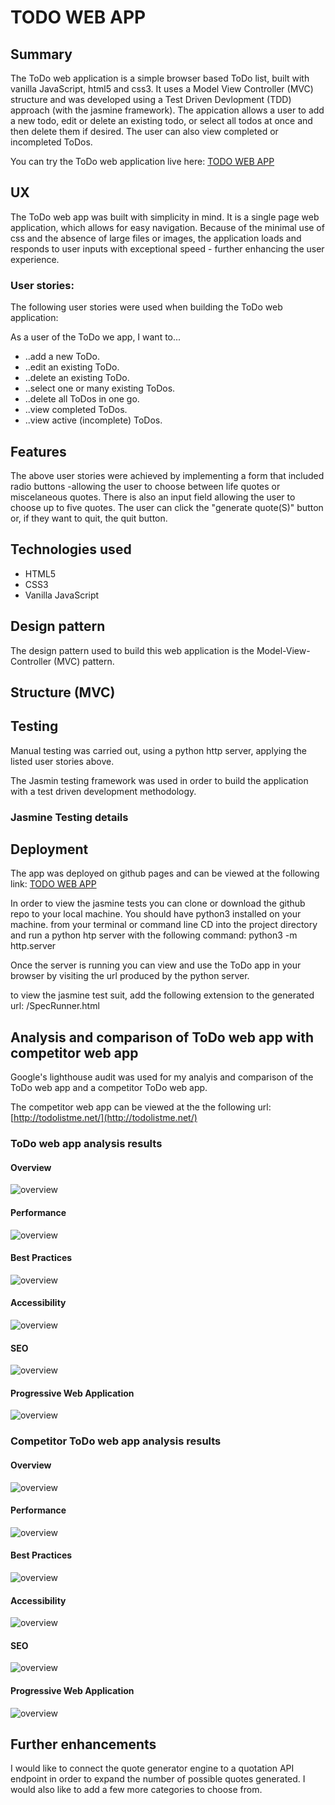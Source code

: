 # TODO WEB APP
## Summary

The ToDo web application is a simple browser based ToDo list, built with vanilla JavaScript, html5 and css3. It uses a Model View Controller (MVC) structure and was developed using a Test Driven Devlopment (TDD) approach (with the jasmine framework). The appication allows a user to add a new todo, edit or delete an existing todo, or select all todos at once and then delete them if desired. The user can also view completed or incompleted ToDos.

You can try the ToDo web application live here: [TODO WEB APP](https://the-masta-blasta.github.io/todo_list_app/)


## UX
The ToDo web app was built with simplicity in mind. It is a single page web application, which allows for easy navigation. Because of the minimal use of css and the absence of large files or images, the application loads and responds to user inputs with exceptional speed - further enhancing the user experience.

### User stories: 
The following user stories were used when building the ToDo web application:

As a user of the ToDo we app, I want to... 
* ..add a new ToDo. 
* ..edit an existing ToDo.
* ..delete an existing ToDo.
* ..select one or many existing ToDos.
* ..delete all ToDos in one go.
* ..view completed ToDos.
* ..view active (incomplete) ToDos.


## Features
The above user stories were achieved by implementing a form that included radio buttons -allowing the user to choose between life quotes or miscelaneous quotes. There is also an input field allowing the user to choose up to five quotes. The user can click the "generate quote(S)" button or, if they want to quit, the quit button.


## Technologies used
* HTML5
* CSS3
* Vanilla JavaScript

## Design pattern

The design pattern used to build this web application is the Model-View-Controller (MVC) pattern.

## Structure (MVC)


## Testing
Manual testing was carried out, using a python http server, applying the listed user stories above. 

The Jasmin testing framework was used in order to build the application with a test driven development methodology.

### Jasmine Testing details


## Deployment
The app was deployed on github pages and can be viewed at the following link: [TODO WEB APP](https://the-masta-blasta.github.io/todo_list_app/)

In order to view the jasmine tests you can clone or download the github repo to your local machine. You should have python3 installed on your machine. from your terminal or command line CD into the project directory and run a python htp server with the following command: python3 -m http.server 

Once the server is running you can view and use the ToDo app in your browser by visiting the url produced by the python server.

to view the jasmine test suit, add the following extension to the generated url: /SpecRunner.html

## Analysis and comparison of ToDo web app with competitor web app
Google's lighthouse audit was used for my analyis and comparison of the ToDo web app and a competitor ToDo web app. 

The competitor web app can be viewed at the the following url: [http://todolistme.net/](http://todolistme.net/)

### ToDo web app analysis results

#### Overview
![overview](./todo-images/ToDoOverview.jgp)

#### Performance
![overview](./todo-images/ToDoperformance.jgp)

#### Best Practices
![overview](./todo-images/ToDoBestPractices.jgp)

#### Accessibility
![overview](./todo-images/ToDoAccessibility.jgp)

#### SEO
![overview](./todo-images/ToDoSEO.jgp)

#### Progressive Web Application
![overview](./todo-images/ToDoPWA.jgp)

### Competitor ToDo web app analysis results

#### Overview
![overview](./todo-images/competitorOverview.jgp)

#### Performance
![overview](./todo-images/competitorPerformance.jgp)

#### Best Practices
![overview](./todo-images/competitorBestPractices.jgp)

#### Accessibility
![overview](./todo-images/competitorAccessibility.jgp)

#### SEO
![overview](./todo-images/competitorSEO.jgp)

#### Progressive Web Application
![overview](./todo-images/competitorPWA.jgp)

## Further enhancements
I would like to connect the quote generator engine to a quotation API endpoint in order to expand the number of possible quotes generated. I would also like to add a few more categories to choose from.